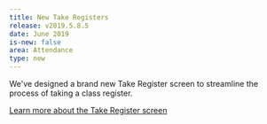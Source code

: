 ```yaml
---
title: New Take Registers
release: v2019.5.8.5
date: June 2019
is-new: false
area: Attendance
type: new
---
```


We've designed a brand new Take Register screen to streamline the process of taking a class register. 

[Learn more about the Take Register screen](../classteacher/clog/take-register)